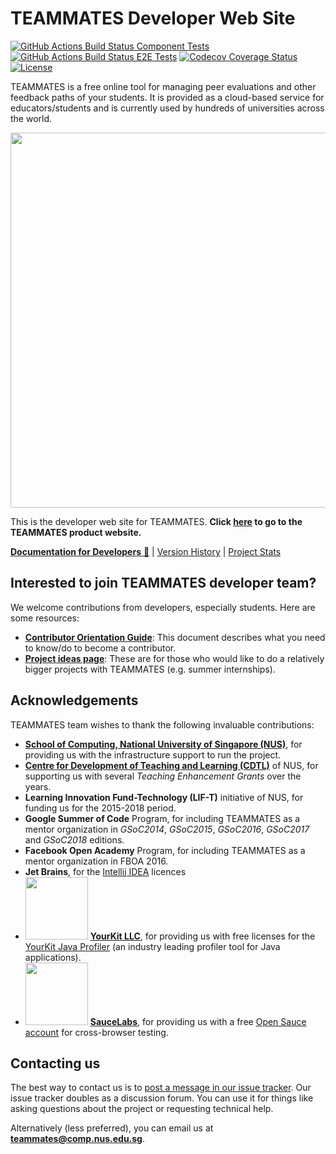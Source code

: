 # TEAMMATES Developer Web Site

[![GitHub Actions Build Status Component Tests](https://github.com/TEAMMATES/teammates/workflows/Component%20Tests/badge.svg)](https://github.com/TEAMMATES/teammates/actions)
[![GitHub Actions Build Status E2E Tests](https://github.com/TEAMMATES/teammates/workflows/E2E%20Tests/badge.svg)](https://github.com/TEAMMATES/teammates/actions)
[![Codecov Coverage Status](https://codecov.io/gh/TEAMMATES/teammates/branch/master/graph/badge.svg)](https://codecov.io/gh/TEAMMATES/teammates)
[![License](https://img.shields.io/badge/license-GPLv2-blue.svg)](LICENSE)

TEAMMATES is a free online tool for managing peer evaluations and other feedback paths of your students.
It is provided as a cloud-based service for educators/students and is currently used by hundreds of universities across the world.

<img src="src/web/assets/images/overview.png" width="600">

This is the developer web site for TEAMMATES. **Click [here](http://teammatesv4.appspot.com/) to go to the TEAMMATES product website.**

[**Documentation for Developers** :book:](https://teammates.github.io/teammates) |
[Version History](https://github.com/TEAMMATES/teammates/milestones?direction=desc&sort=due_date&state=closed) |
[Project Stats](https://www.openhub.net/p/teammatesonline)

## Interested to join TEAMMATES developer team?

We welcome contributions from developers, especially students. Here are some resources:
* [**Contributor Orientation Guide**](docs/CONTRIBUTING.md): This document describes what you need to know/do to become a contributor.
* [**Project ideas page**](https://github.com/TEAMMATES/teammates/wiki): These are for those who would like to do a relatively bigger projects with TEAMMATES (e.g. summer internships).

## Acknowledgements

TEAMMATES team wishes to thank the following invaluable contributions:
* [**School of Computing, National University of Singapore (NUS)**](http://www.comp.nus.edu.sg), for providing us with the infrastructure support to run the project.
* [**Centre for Development of Teaching and Learning (CDTL)**](http://www.cdtl.nus.edu.sg/) of NUS, for supporting us with several *Teaching Enhancement Grants* over the years.
* **Learning Innovation Fund-Technology (LIF-T)** initiative of NUS, for funding us for the 2015-2018 period.
* **Google Summer of Code** Program, for including TEAMMATES as a mentor organization in *GSoC2014*, *GSoC2015*, *GSoC2016*, *GSoC2017* and *GSoC2018* editions.
* **Facebook Open Academy** Program, for including TEAMMATES as a mentor organization in FBOA 2016.
* **Jet Brains**, for the [Intellij IDEA](https://www.jetbrains.com/idea/) licences
* <img src="src/web/assets/images/yklogo.png" width="100"> [**YourKit LLC**](https://www.yourkit.com), for providing us with free licenses for the [YourKit Java Profiler](https://www.yourkit.com/java/profiler) (an industry leading profiler tool for Java applications).
* <img src="src/web/assets/images/saucelabs.png" width="100"> [**SauceLabs**](https://saucelabs.com), for providing us with a free [Open Sauce account](https://saucelabs.com/open-source) for cross-browser testing.

## Contacting us

The best way to contact us is to [post a message in our issue tracker](https://github.com/TEAMMATES/teammates/issues/new). Our issue tracker doubles as a discussion forum. You can use it for things like asking questions about the project or requesting technical help.

Alternatively (less preferred), you can email us at **teammates@comp.nus.edu.sg**.
